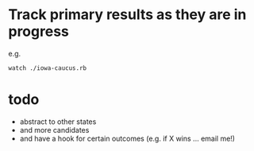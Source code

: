 # Track primary results as they are in progress

e.g.

    watch ./iowa-caucus.rb

# todo

- abstract to other states
- and more candidates
- and have a hook for certain outcomes (e.g. if X wins ... email me!)
